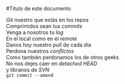 #Titulo de este documento
<p><em>Git</em> nuestro que estás en los repos<br/>
Comprimidos sean tus <em>commits</em><br/>
Venga a nosotros tu <em>log</em><br/>
En el local como en el <em>remote</em><br/>
Danos hoy nuestro <em>pull</em> de cada día<br/>
Perdona nuestros <em>conflictos</em><br/>
Como también perdonamos los de otros geeks<br/>
No nos dejes caer en <em>detached HEAD</em><br/>
y líbranos de <em>SVN</em><br/>
<code>git commit --amend</code></p>

